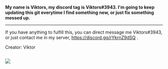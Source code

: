 <strong> My name is Viktors, my discord tag is Viktors#3943. 
I'm going to keep updating this git everytime I find something new, or just fix something messed up. </strong>

---

If you have anything to fulfill this, you can direct message me Viktors#3943, or just contact me in my server, https://discord.gg/rYkrnZ9dSQ .

Creator: Viktor

<img src="https://cdn.discordapp.com/attachments/1009152912628404266/1120071751246827550/Screenshot_20230516-121635_Discord.jpg" alt="">

![](https://badgen.net/badge/Release/1.2/yellow)
